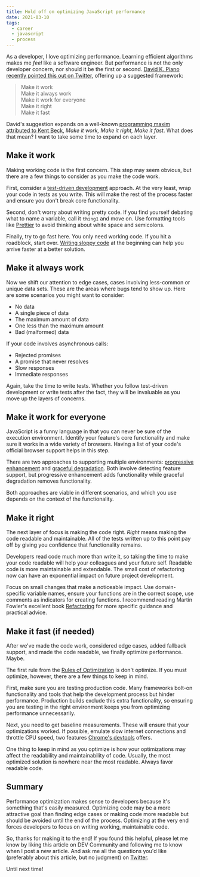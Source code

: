 ```yaml
---
title: Hold off on optimizing JavaScript performance
date: 2021-03-10
tags: 
  - career
  - javascript
  - process
---
```


As a developer, I love optimizing performance. Learning efficient algorithms makes me *feel* like a software engineer. But performance is not the only developer concern, nor should it be the first or second. [David K. Piano recently pointed this out on Twitter](https://twitter.com/DavidKPiano/status/1367855571077128196?s=20), offering up a suggested framework:

> Make it work<br/>
> Make it always work<br/>
> Make it work for everyone<br/>
> Make it right<br/>
> Make it fast

David's suggestion expands on a well-known [programming maxim attributed to Kent Beck](https://wiki.c2.com/?MakeItWorkMakeItRightMakeItFast), *Make it work, Make it right, Make it fast*. What does that mean? I want to take some time to expand on each layer.

## Make it work

Making working code is the first concern. This step may seem obvious, but there are a few things to consider as you make the code work.

First, consider a [test-driven development](https://www.agilealliance.org/glossary/tdd/#q=~(infinite~false~filters~(postType~(~'page~'post~'aa_book~'aa_event_session~'aa_experience_report~'aa_glossary~'aa_research_paper~'aa_video)~tags~(~'tdd))~searchTerm~'~sort~false~sortDirection~'asc~page~1)) approach. At the very least, wrap your code in tests as you write. This will make the rest of the process faster and ensure you don't break core functionality.

Second, don't worry about writing pretty code. If you find yourself debating what to name a variable, call it `thing1` and move on. Use formatting tools like [Prettier](https://prettier.io) to avoid thinking about white space and semicolons.

Finally, try to go fast here. You only need working code. If you hit a roadblock, start over. [Writing sloppy code](https://medium.com/swlh/coding-faster-make-it-work-then-make-it-good-6aa988ebd8ab) at the beginning can help you arrive faster at a better solution.

## Make it always work

Now we shift our attention to edge cases, cases involving less-common or unique data sets. These are the areas where bugs tend to show up. Here are some scenarios you might want to consider:

- No data
- A single piece of data
- The maximum amount of data
- One less than the maximum amount
- Bad (malformed) data

If your code involves asynchronous calls:

- Rejected promises
- A promise that never resolves
- Slow responses
- Immediate responses

Again, take the time to write tests. Whether you follow test-driven development or write tests after the fact, they will be invaluable as you move up the layers of concerns.

## Make it work for everyone

JavaScript is a funny language in that you can never be sure of the execution environment. Identify your feature's core functionality and make sure it works in a wide variety of browsers. Having a list of your code's official browser support helps in this step.

There are two approaches to supporting multiple environments: [progressive enhancement](https://www.smashingmagazine.com/2009/04/progressive-enhancement-what-it-is-and-how-to-use-it/) and [graceful degradation](https://developer.mozilla.org/en-US/docs/Glossary/Graceful_degradation). Both involve detecting feature support, but progressive enhancement adds functionality while graceful degradation removes functionality.

Both approaches are viable in different scenarios, and which you use depends on the context of the functionality.

## Make it right

The next layer of focus is making the code right. *Right* means making the code readable and maintainable. All of the tests written up to this point pay off by giving you confidence that functionality remains.

Developers read code much more than write it, so taking the time to make your code readable will help your colleagues and your future self. Readable code is more maintainable and extendable. The small cost of refactoring now can have an exponential impact on future project development.

Focus on small changes that make a noticeable impact. Use domain-specific variable names, ensure your functions are in the correct scope, use comments as indicators for creating functions. I recommend reading Martin Fowler's excellent book [Refactoring](https://www.amazon.com/Refactoring-Improving-Existing-Addison-Wesley-Signature/dp/0134757599/ref=pd_lpo_14_t_0/135-0301302-4311004?_encoding=UTF8&pd_rd_i=0134757599&pd_rd_r=b0b344db-197c-486e-844c-ca016c5ce3de&pd_rd_w=3V0TA&pd_rd_wg=3BK50&pf_rd_p=16b28406-aa34-451d-8a2e-b3930ada000c&pf_rd_r=S5WMMCDX49SEKYDQBFEN&psc=1&refRID=S5WMMCDX49SEKYDQBFEN) for more specific guidance and practical advice.

## Make it fast (if needed)

After we've made the code work, considered edge cases, added fallback support, and made the code readable, we finally optimize performance. Maybe.

The first rule from the [Rules of Optimization](https://wiki.c2.com/?RulesOfOptimization) is don't optimize. If you must optimize, however, there are a few things to keep in mind.

First, make sure you are testing production code. Many frameworks bolt-on functionality and tools that help the development process but hinder performance. Production builds exclude this extra functionality, so ensuring you are testing in the right environment keeps you from optimizing performance unnecessarily.

Next, you need to get baseline measurements. These will ensure that your optimizations worked. If possible, emulate slow internet connections and throttle CPU speed, two features [Chrome's devtools](https://developers.google.com/web/tools/chrome-devtools/evaluate-performance) offers.

One thing to keep in mind as you optimize is how your optimizations may affect the readability and maintainability of code. Usually, the most optimized solution is nowhere near the most readable. Always favor readable code.

## Summary

Performance optimization makes sense to developers because it's something that's easily measured. Optimizing code may be a more attractive goal than finding edge cases or making code more readable but should be avoided until the end of the process. Optimizing at the very end forces developers to focus on writing working, maintainable code.

So, thanks for making it to the end! If you found this helpful, please let me know by liking this article on DEV Community and following me to know when I post a new article. And ask me all the questions you'd like (preferably about this article, but no judgment) on [Twitter](https://twitter.com/therealboone).

Until next time!